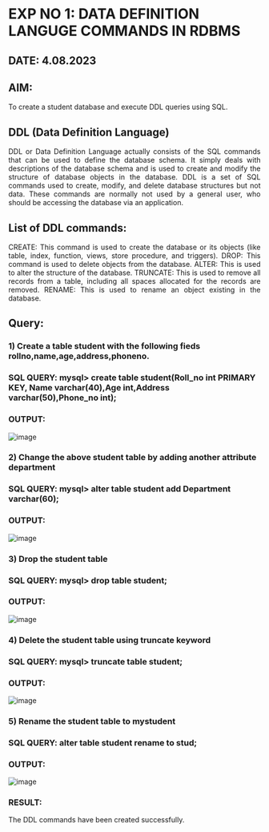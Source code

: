 # EXP NO 1: DATA DEFINITION LANGUGE COMMANDS IN RDBMS

## DATE: 4.08.2023

## AIM:
To create a student database and execute DDL queries using SQL.


## DDL (Data Definition Language)
<div align="justify">
DDL or Data Definition Language actually consists of the SQL commands that can be used to define the database schema. It simply deals with descriptions of the database schema and is used to create and modify the structure of database objects in the database. DDL is a set of SQL commands used to create, modify, and delete database structures but not data. These commands are normally not used by a general user, who should be accessing the database via an application.
</div>
 
## List of DDL commands: 
<div align="justify">
CREATE: This command is used to create the database or its objects (like table, index, function, views, store procedure, and triggers).
DROP: This command is used to delete objects from the database.
ALTER: This is used to alter the structure of the database.
TRUNCATE: This is used to remove all records from a table, including all spaces allocated for the records are removed.
RENAME: This is used to rename an object existing in the database.
</div>

## Query:
### 1) Create a table student with the following fieds rollno,name,age,address,phoneno.

### SQL QUERY: mysql> create table student(Roll_no int PRIMARY KEY, Name varchar(40),Age int,Address varchar(50),Phone_no int);

### OUTPUT:
![image](https://github.com/Meetha22003992/G2_DBMS/assets/119401038/1b592a39-3450-4f75-b6e8-1c1045113206)

### 2) Change the above student table by adding another attribute department

### SQL QUERY: mysql> alter table student add Department varchar(60);

### OUTPUT:
![image](https://github.com/Meetha22003992/G2_DBMS/assets/119401038/2ec7a10e-77af-4727-9db2-e3a83b398bfa)


### 3) Drop the student table
 
### SQL QUERY: mysql> drop table student;

### OUTPUT:
![image](https://github.com/Meetha22003992/G2_DBMS/assets/119401038/16399166-39a8-4673-8d8f-2778514a66a9)


### 4) Delete the student table using truncate keyword

### SQL QUERY: mysql> truncate table student;

### OUTPUT:
![image](https://github.com/Meetha22003992/G2_DBMS/assets/119401038/703fda6c-97da-47fe-a222-85ff123982d7)


### 5) Rename the student table to mystudent

### SQL QUERY: alter table student rename to stud;

### OUTPUT:
![image](https://github.com/Meetha22003992/G2_DBMS/assets/119401038/367536c7-9b80-4f93-b911-a03bbc189042)

### RESULT:
The DDL commands have been created successfully.
